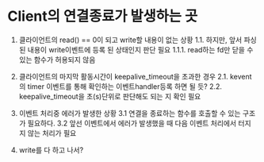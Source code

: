 # Client의 연결종료가 발생하는 곳
1. 클라이언트의 read() == 0이 되고 write할 내용이 없는 상황
	1.1. 하지만, 앞서 파싱된 내용이 write이벤트에 등록 된 상태인지 판단 필요
		1.1.1. read하는 fd만 닫을 수 있는 함수가 허용되지 않음

2. 클라이언트의 마지막 활동시간이 keepalive_timeout을 초과한 경우
	2.1. kevent의 timer 이벤트를 통해 확인하는 이벤트handler등록 하면 될 듯?
	2.2. keepalive_timeout을 초(s)단위로 판단해도 되는 지 확인 필요

3. 이벤트 처리중 에러가 발생한 상황
	3.1 연결을 종료하는 함수를 호출할 수 있는 구조가 필요하다.
	3.2 앞선 이벤트에서 에러가 발생했을 때 다음 이벤트 처리에서 터지지 않는 처리가 필요

4. write를 다 하고 나서?